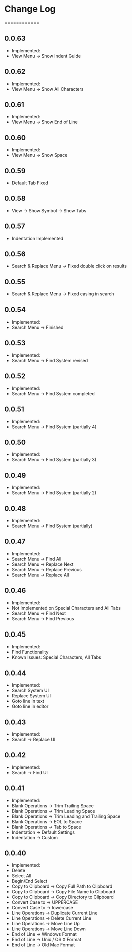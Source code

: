 # Change Log

============

## 0.0.63

- Implemented:
- View Menu -> Show Indent Guide

## 0.0.62

- Implemented:
- View Menu -> Show All Characters

## 0.0.61

- Implemented:
- View Menu -> Show End of Line

## 0.0.60

- Implemented:
- View Menu -> Show Space

## 0.0.59

- Default Tab Fixed

## 0.0.58

- View -> Show Symbol -> Show Tabs

## 0.0.57

- Indentation Implemented

## 0.0.56

- Search & Replace Menu -> Fixed double click on results

## 0.0.55

- Search & Replace Menu -> Fixed casing in search

## 0.0.54

- Implemented:
- Search Menu -> Finished

## 0.0.53

- Implemented:
- Search Menu -> Find System revised


## 0.0.52

- Implemented:
- Search Menu -> Find System completed

## 0.0.51

- Implemented:
- Search Menu -> Find System (partially 4)

## 0.0.50

- Implemented:
- Search Menu -> Find System (partially 3)

## 0.0.49

- Implemented:
- Search Menu -> Find System (partially 2)

## 0.0.48

- Implemented:
- Search Menu -> Find System (partially)

## 0.0.47

- Implemented:
- Search Menu -> Find All
- Search Menu -> Replace Next
- Search Menu -> Replace Previous
- Search Menu -> Replace All

## 0.0.46

- Implemented:
- Not Implemented on Special Characters and All Tabs
- Search Menu -> Find Next
- Search Menu -> Find Previous

## 0.0.45

- Implemented:
- Find Functionality
- Known Issues: Special Characters, All Tabs

## 0.0.44

- Implemented:
- Search System UI
- Replace System UI
- Goto line in text
- Goto line in editor

## 0.0.43

- Implemented:
- Search -> Replace UI


## 0.0.42

- Implemented:
- Search -> Find UI

## 0.0.41

- Implemented:
- Blank Operations -> Trim Trailing Space
- Blank Operations -> Trim Leading Space
- Blank Operations -> Trim Leading and Trailing Space
- Blank Operations -> EOL to Space
- Blank Operations -> Tab to Space
- Indentation -> Default Settings
- Indentation -> Custom


## 0.0.40

- Implemented:
- Delete
- Select All
- Begin/End Select
- Copy to Clipboard -> Copy Full Path to Clipboard
- Copy to Clipboard -> Copy File Name to Clipboard
- Copy to Clipboard -> Copy Directory to Clipboard
- Convert Case to -> UPPERCASE
- Convert Case to -> lowercase
- Line Operations -> Duplicate Current Line
- Line Operations -> Delete Current Line
- Line Operations -> Move Line Up
- Line Operations -> Move Line Down
- End of Line -> Windows Format
- End of Line -> Unix / OS X Format
- End of Line -> Old Mac Format
